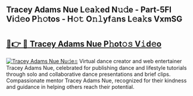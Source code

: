 ## Tracey Adams Nue L𝚎a𝚔ed N𝚞𝚍e - Part-5Fl Vi𝚍𝚎o P𝚑𝚘tos - H𝚘𝚝 O𝚗𝚕yf𝚊ns L𝚎a𝚔s VxmSG

# <h2><a href="http://kf5lr9a.oniu.top/?m=Tracey+Adams+Nue">🔗👉 🔴 Tracey Adams Nue P𝚑ot𝚘𝚜 V𝚒d𝚎o</a></h2>

[![Tracey Adams Nue Nu𝚍e𝚜](https://i.imgur.com/0qMVB7G.gif)](http://kf5lr9a.oniu.top/?m=Tracey+Adams+Nue)
Virtual dance creator and web entertainer Tracey Adams Nue, celebrated for publishing dance and lifestyle tutorials through solo and collaborative dance presentations and brief clips. Compassionate mentor Tracey Adams Nue, recognized for their kindness and guidance in helping others reach their potential.  
